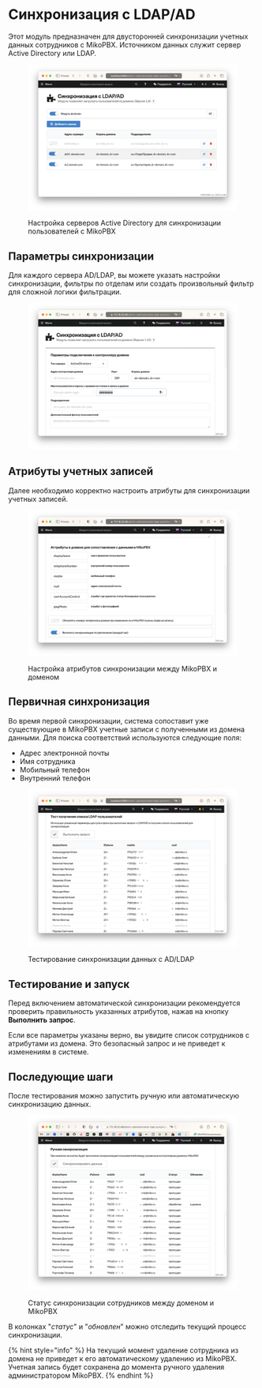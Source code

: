 # Синхронизация с LDAP/AD

Этот модуль предназначен для двусторонней синхронизации учетных данных сотрудников с MikoPBX. Источником данных служит сервер Active Directory или LDAP.

<figure><img src="../../.gitbook/assets/ModuleLdapSync - indexRU.png" alt=""><figcaption><p>Настройка серверов Active Directory для синхронизации пользователей с MikoPBX</p></figcaption></figure>

## Параметры синхронизации

Для каждого сервера AD/LDAP, вы можете указать настройки синхронизации, фильтры по отделам или создать произвольный фильтр для сложной логики фильтрации.

<figure><img src="../../.gitbook/assets/ModuleLdapSync - modify ru1.png" alt=""><figcaption></figcaption></figure>

## Атрибуты учетных записей

Далее необходимо корректно настроить атрибуты для синхронизации учетных записей.

<figure><img src="../../.gitbook/assets/ModuleLdapSync - modify ru2.png" alt=""><figcaption><p>Настройка атрибутов синхронизации между MikoPBX и доменом</p></figcaption></figure>

## Первичная синхронизация

Во время первой синхронизации, система сопоставит уже существующие в MikoPBX учетные записи с полученными из домена данными. Для поиска соответствий используются следующие поля:

- Адрес электронной почты
- Имя сотрудника
- Мобильный телефон
- Внутренний телефон

<figure><img src="../../.gitbook/assets/ModuleLdapSync - modify 4 ru.png" alt=""><figcaption><p>Тестирование синхронизации данных с AD/LDAP</p></figcaption></figure>

## Тестирование и запуск

Перед включением автоматической синхронизации рекомендуется проверить правильность указанных атрибутов, нажав на кнопку **Выполнить запрос**.

Если все параметры указаны верно, вы увидите список сотрудников с атрибутами из домена. Это безопасный запрос и не приведет к изменениям в системе.

## Последующие шаги

После тестирования можно запустить ручную или автоматическую синхронизацию данных.

<figure><img src="../../.gitbook/assets/ModuleLdapSync - modify 5ru.png" alt=""><figcaption><p>Статус синхронизации сотрудников между доменом и MikoPBX</p></figcaption></figure>

В колонках "_статус_" и "_обновлен_" можно отследить текущий процесс синхронизации.

{% hint style="info" %}
На текущий момент удаление сотрудника из домена не приведет к его автоматическому удалению из MikoPBX. Учетная запись будет сохранена до момента ручного удаления администратором MikoPBX.
{% endhint %}
